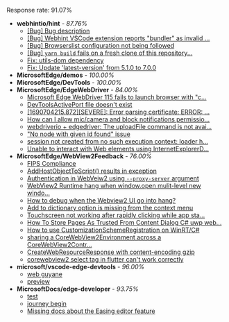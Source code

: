 Response rate: 91.07%

* **webhintio/hint** - _87.76%_
  * [[Bug] Bug description](https://github.com/webhintio/hint/issues/5688)
  * [[Bug] Webhint VSCode extension reports "bundler" as invalid ...](https://github.com/webhintio/hint/issues/5563)
  * [[Bug] Browserslist configuration not being followed](https://github.com/webhintio/hint/issues/5556)
  * [[Bug] `yarn build` fails on a fresh clone of this repository...](https://github.com/webhintio/hint/issues/5657)
  * [Fix: utils-dom dependency](https://github.com/webhintio/hint/pull/5564)
  * [Fix: Update 'latest-version' from 5.1.0 to 7.0.0](https://github.com/webhintio/hint/pull/5471)
* **MicrosoftEdge/demos** - _100.00%_
* **MicrosoftEdge/DevTools** - _100.00%_
* **MicrosoftEdge/EdgeWebDriver** - _84.00%_
  * [Microsoft Edge WebDriver 115 fails to launch browser with "c...](https://github.com/MicrosoftEdge/EdgeWebDriver/issues/102)
  * [DevToolsActivePort file doesn't exist](https://github.com/MicrosoftEdge/EdgeWebDriver/issues/101)
  * [[1690704215.872][SEVERE]: Error parsing certificate: ERROR: ...](https://github.com/MicrosoftEdge/EdgeWebDriver/issues/99)
  * [How can I allow mic/camera and block notifications permissio...](https://github.com/MicrosoftEdge/EdgeWebDriver/issues/98)
  * [webdriverio + edgedriver: The uploadFile command is not avai...](https://github.com/MicrosoftEdge/EdgeWebDriver/issues/97)
  * ["No node with given id found" issue](https://github.com/MicrosoftEdge/EdgeWebDriver/issues/96)
  * [session not created from no such execution context: loader h...](https://github.com/MicrosoftEdge/EdgeWebDriver/issues/95)
  * [Unable to interact with Web elements using InternetExplorerD...](https://github.com/MicrosoftEdge/EdgeWebDriver/issues/91)
* **MicrosoftEdge/WebView2Feedback** - _76.00%_
  * [FIPS Compliance](https://github.com/MicrosoftEdge/WebView2Feedback/issues/3684)
  * [AddHostObjectToScript() results in exception](https://github.com/MicrosoftEdge/WebView2Feedback/issues/3680)
  * [Authentication in WebVeiw2 using `--proxy-server` argument](https://github.com/MicrosoftEdge/WebView2Feedback/issues/3667)
  * [WebView2 Runtime hang when window.open mulit-level new windo...](https://github.com/MicrosoftEdge/WebView2Feedback/issues/3664)
  * [How to debug when the Webview2 UI go into hang?](https://github.com/MicrosoftEdge/WebView2Feedback/issues/3657)
  * [Add to dictionary option is missing from the context menu](https://github.com/MicrosoftEdge/WebView2Feedback/issues/3632)
  * [Touchscreen not working after rapidly clicking while app sta...](https://github.com/MicrosoftEdge/WebView2Feedback/issues/3685)
  * [How To Store Pages As Trusted From Content Dialog C# uwp web...](https://github.com/MicrosoftEdge/WebView2Feedback/issues/3672)
  * [How to use CustomizationSchemeRegistration on WinRT/C#](https://github.com/MicrosoftEdge/WebView2Feedback/issues/3658)
  * [sharing a CoreWebView2Environment across a CoreWebView2Contr...](https://github.com/MicrosoftEdge/WebView2Feedback/issues/3634)
  * [CreateWebResourceResponse with content-encoding gzip](https://github.com/MicrosoftEdge/WebView2Feedback/issues/3629)
  * [corewebview2  select tag  in flutter can't work correctly](https://github.com/MicrosoftEdge/WebView2Feedback/issues/3628)
* **microsoft/vscode-edge-devtools** - _96.00%_
  * [web guyane](https://github.com/microsoft/vscode-edge-devtools/issues/1667)
  * [preview](https://github.com/microsoft/vscode-edge-devtools/issues/1666)
* **MicrosoftDocs/edge-developer** - _93.75%_
  * [test](https://github.com/MicrosoftDocs/edge-developer/issues/2759)
  * [journey begin](https://github.com/MicrosoftDocs/edge-developer/issues/2757)
  * [Missing docs about the Easing editor feature](https://github.com/MicrosoftDocs/edge-developer/issues/2755)